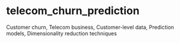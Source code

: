 # telecom_churn_prediction
Customer churn, Telecom business, Customer-level data, Prediction models, Dimensionality reduction techniques
